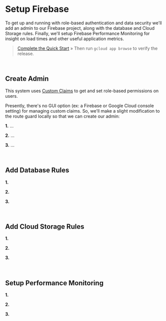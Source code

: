 # Setup Firebase
To get up and running with role-based authentication and data security we'll add an admin to our Firebase project, along with the database and Cloud Storage rules. Finally, we'll setup Firebase Performance Monitoring for insight on load times and other useful application metrics.

> [Complete the Quick Start](https://github.com/jrodl3r/ng-fire-universal/blob/master/dpcs/00-Quick_Start.md) » Then run `gcloud app browse` to verify the release.

<br>

## Create Admin
This system uses [Custom Claims](https://firebase.google.com/docs/auth/admin/custom-claims) to get and set role-based permissions on users.

Presently, there's no GUI option (ex: a Firebase or Google Cloud console setting) for managing custom claims. So, we'll make a slight modification to the route guard locally so that we can create our admin:

**1.** ...

**2.** ...

**3.** ...

<br>

## Add Database Rules
**1.**

**2.**

**3.**

<br>

## Add Cloud Storage Rules
**1.**

**2.**

**3.**

<br>

## Setup Performance Monitoring
**1.**

**2.**

**3.**
